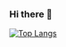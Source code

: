 ### Hi there 👋

[![Top Langs](https://github-readme-stats.vercel.app/api/top-langs/?username=lisandrocba&layout=donut-vertical)](https://github.com/lisandrocba/github-readme-stats)

<!--
**Lisandrocba/Lisandrocba** is a ✨ _special_ ✨ repository because its `README.md` (this file) appears on your GitHub profile.

Here are some ideas to get you started:

- 🔭 I’m currently working on ...
- 🌱 I’m currently learning ...
- 👯 I’m looking to collaborate on ...
- 🤔 I’m looking for help with ...
- 💬 Ask me about ...
- 📫 How to reach me: ...
- 😄 Pronouns: ...
- ⚡ Fun fact: ...
-->
